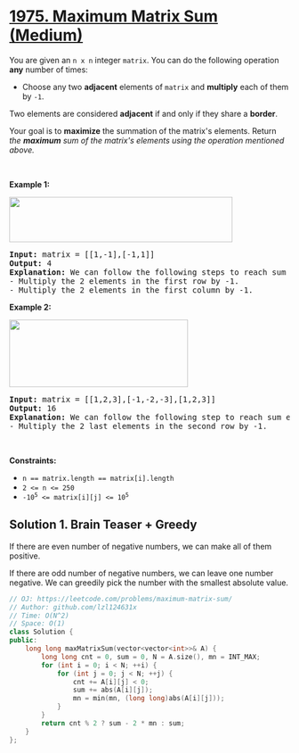 # [1975. Maximum Matrix Sum (Medium)](https://leetcode.com/problems/maximum-matrix-sum/)

<p>You are given an <code>n x n</code> integer <code>matrix</code>. You can do the following operation <strong>any</strong> number of times:</p>

<ul>
	<li>Choose any two <strong>adjacent</strong> elements of <code>matrix</code> and <strong>multiply</strong> each of them by <code>-1</code>.</li>
</ul>

<p>Two elements are considered <strong>adjacent</strong> if and only if they share a <strong>border</strong>.</p>

<p>Your goal is to <strong>maximize</strong> the summation of the matrix's elements. Return <em>the <strong>maximum</strong> sum of the matrix's elements using the operation mentioned above.</em></p>

<p>&nbsp;</p>
<p><strong>Example 1:</strong></p>
<img alt="" src="https://assets.leetcode.com/uploads/2021/07/16/pc79-q2ex1.png" style="width: 401px; height: 81px;">
<pre><strong>Input:</strong> matrix = [[1,-1],[-1,1]]
<strong>Output:</strong> 4
<b>Explanation:</b> We can follow the following steps to reach sum equals 4:
- Multiply the 2 elements in the first row by -1.
- Multiply the 2 elements in the first column by -1.
</pre>

<p><strong>Example 2:</strong></p>
<img alt="" src="https://assets.leetcode.com/uploads/2021/07/16/pc79-q2ex2.png" style="width: 321px; height: 121px;">
<pre><strong>Input:</strong> matrix = [[1,2,3],[-1,-2,-3],[1,2,3]]
<strong>Output:</strong> 16
<b>Explanation:</b> We can follow the following step to reach sum equals 16:
- Multiply the 2 last elements in the second row by -1.
</pre>

<p>&nbsp;</p>
<p><strong>Constraints:</strong></p>

<ul>
	<li><code>n == matrix.length == matrix[i].length</code></li>
	<li><code>2 &lt;= n &lt;= 250</code></li>
	<li><code>-10<sup>5</sup> &lt;= matrix[i][j] &lt;= 10<sup>5</sup></code></li>
</ul>


## Solution 1. Brain Teaser + Greedy

If there are even number of negative numbers, we can make all of them positive.

If there are odd number of negative numbers, we can leave one number negative. We can greedily pick the number with the smallest absolute value.

```cpp
// OJ: https://leetcode.com/problems/maximum-matrix-sum/
// Author: github.com/lzl124631x
// Time: O(N^2)
// Space: O(1)
class Solution {
public:
    long long maxMatrixSum(vector<vector<int>>& A) {
        long long cnt = 0, sum = 0, N = A.size(), mn = INT_MAX;
        for (int i = 0; i < N; ++i) {
            for (int j = 0; j < N; ++j) {
                cnt += A[i][j] < 0;
                sum += abs(A[i][j]);
                mn = min(mn, (long long)abs(A[i][j]));
            }
        }
        return cnt % 2 ? sum - 2 * mn : sum;
    }
};
```